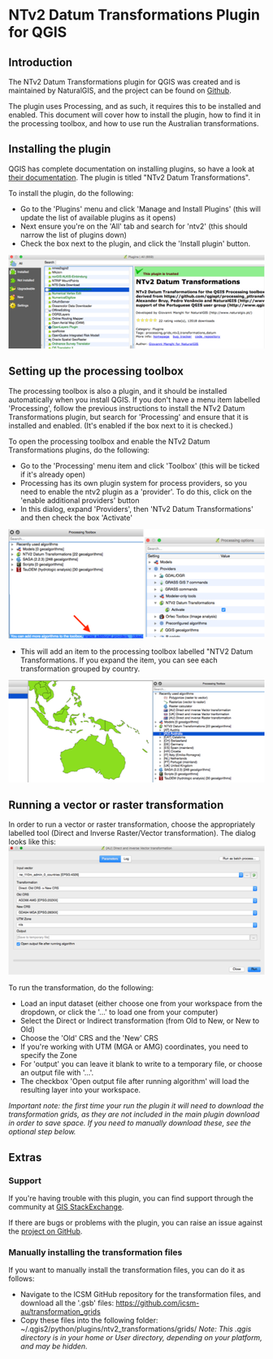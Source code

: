 # NTv2 Datum Transformations Plugin for QGIS

## Introduction

The NTv2 Datum Transformations plugin for QGIS was created and is maintained by NaturalGIS, and the project can be found on [Github](https://github.com/NaturalGIS/ntv2_transformations).

The plugin uses Processing, and as such, it requires this to be installed and enabled. This document will cover how to install the plugin, how to find it in the processing toolbox, and how to use run the Australian transformations.

## Installing the plugin

QGIS has complete documentation on installing plugins, so have a look at [their documentation](http://docs.qgis.org/2.0/en/docs/training_manual/qgis_plugins/fetching_plugins.html). The plugin is titled "NTv2 Datum Transformations". 

To install the plugin, do the following:
 * Go to the 'Plugins' menu and click 'Manage and Install Plugins' (this will update the list of available plugins as it opens)
 * Next ensure you're on the 'All' tab and search for 'ntv2' (this should narrow the list of plugins down)
 * Check the box next to the plugin, and click the 'Install plugin' button.

![NTv2 Datum Transformations Plugin](./images/plugin_in_installer_dialog.png)

## Setting up the processing toolbox

The processing toolbox is also a plugin, and it should be installed automatically when you install QGIS. If you don't have a menu item labelled 'Processing', follow the previous instructions to install the NTv2 Datum Transformations plugin, but search for 'Processing' and ensure that it is installed and enabled. (It's enabled if the box next to it is checked.)

To open the processing toolbox and enable the NTv2 Datum Transformations plugins, do the following:
 * Go to the 'Processing' menu item and click 'Toolbox' (this will be ticked if it's already open)
 * Processing has its own plugin system for process providers, so you need to enable the ntv2 plugin as a 'provider'. To do this, click on the 'enable additional providers' button
 * In this dialog, expand 'Providers', then 'NTv2 Datum Transformations' and then check the box 'Activate'

![Enable providers](./images/providers_both.png)

 * This will add an item to the processing toolbox labelled "NTV2 Datum Transformations. If you expand the item, you can see each transformation grouped by country.

![Transform tools](./images/installed_plugin.png)

<div style="page-break-after: always;"></div>

## Running a vector or raster transformation

In order to run a vector or raster transformation, choose the appropriately labelled tool (Direct and Inverse Raster/Vector transformation). The dialog looks like this:
![Transform tools](./images/tool_dialog.png)

To run the transformation, do the following:
 * Load an input dataset (either choose one from your workspace from the dropdown, or click the '...' to load one from your computer)
 * Select the Direct or Indirect transformation (from Old to New, or New to Old)
 * Choose the 'Old' CRS and the 'New' CRS
 * If you're working with UTM (MGA or AMG) coordinates, you need to specify the Zone
 * For 'output' you can leave it blank to write to a temporary file, or choose an output file with '...'.
 * The checkbox 'Open output file after running algorithm' will load the resulting layer into your workspace.

*Important note: the first time your run the plugin it will need to download the transformation grids, as they are not included in the main plugin download in order to save space. If you need to manually download these, see the optional step below.* 

<div style="page-break-after: always;"></div>

## Extras

### Support

If you're having trouble with this plugin, you can find support through the community at [GIS StackExchange](gis.stackexchange.com).

If there are bugs or problems with the plugin, you can raise an issue against the [project on GitHub](https://github.com/NaturalGIS/ntv2_transformations).

### Manually installing the transformation files

If you want to manually install the transformation files, you can do it as follows:
 * Navigate to the ICSM GitHub repository for the transformation files, and download all the '.gsb' files: https://github.com/icsm-au/transformation_grids
 * Copy these files into the following folder: ~/.qgis2/python/plugins/ntv2_transformations/grids/ *Note: This .qgis directory is in your home or User directory, depending on your platform, and may be hidden.*
